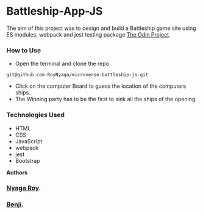 # Battleship-App-JS

The aim of this project was to design and build a Battleship game site using ES modules, webpack and jest testing package [The Odin Project](https://www.theodinproject.com/courses/javascript/lessons/battleship).

### How to Use

* Open the terminal and clone the repo 
```
git@github.com:RoyNyaga/microverse-battleship-js.git
```
* Click on the computer Board to guess the location of the computers ships.
* The Winning party has to be the first to sink all the ships of the opening.

### Technologies Used
* HTML
* CSS
* JavaScript
* webpack
* jest
* Bootstrap

**Authors**
### [Nyaga Roy](https://github.com/RoyNyaga).
### [Benji](https://github.com/BenjaminGarza).